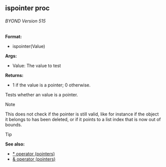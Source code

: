 ## ispointer proc 
###### BYOND Version 515

**Format:**
+   ispointer(Value)

**Args:**
+   Value: The value to test

**Returns:**
+   1 if the value is a pointer; 0 otherwise.

Tests whether an value is a pointer. 

> [!NOTE]
> This does not check if the pointer is still valid, like for instance if the object
it belongs to has been deleted, or if it points to a list index that is
now out of bounds.

> [!TIP] 
> **See also:**
> +   [* operator (pointers)](/ref/operator/*.md) 
> +   [& operator (pointers)](/ref/operator/&.md) 